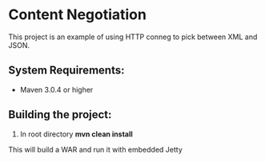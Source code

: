 Content Negotiation
===================

This project is an example of using HTTP conneg to pick between XML and JSON.


System Requirements:
-------------------------

- Maven 3.0.4 or higher


Building the project:
-------------------------

1. In root directory **mvn clean install**


This will build a WAR and run it with embedded Jetty
